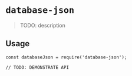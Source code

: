 # `database-json`

> TODO: description

## Usage

```
const databaseJson = require('database-json');

// TODO: DEMONSTRATE API
```
